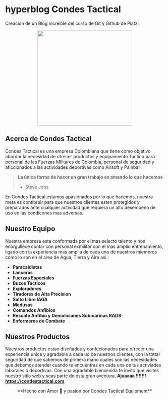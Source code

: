 # hyperblog Condes Tactical
Creacion de un Blog increible del curso de Git y Github de Platzi.
<p align="center"><img src="https://i.imgur.com/MlEKGwS.png" width="300"></p>

## Acerca de Condes Tactical

Condes Tactical es una empresa Colombiana que tiene como objetivo abordar la necesidad de ofrecer productos y equipamiento Tactico para personal de las Fuerzas MIlitares de Colombia, personal de seguridad y aficcionados a las actividades deportivas como Airsoft y Painball.

> **La única forma de hacer un gran trabajo es amando lo que hacemos**
> - Steve Jobs

En Condes Tactical estamos apasionados por lo que hacemos, nuestra meta es contibruir para que nuestros clientes esten protegidos y preparados ante cualquier actividad que requiera un alto desempeño de uso en las condicones mas adversas.

## Nuestro Equipo

Nuestra empresa esta conformada por el mas selecto talento y nos enorgullece contar con personal exmilitar con el mas amplio entrenamiento, ligado con la experiencia mas amplia de cada uno de nuestros miembros como lo son en el area de Agua, Tierra y Aire asi :
- **Paracaidistas**
- **Lanceros**
- **Fuerzas Especiales**
- **Buzos Tacticos**
- **Exploradores**
- **Tiradores de Alta Precision**
- **Salto LIbre IAGA**
- **Medusas**
- **Comandos Anfibios**
- **Rescate Anfibio y Demoliciones Submarinas RADS**-
- **Enfermeros de Combate**

## Nuestros Productos

Nuestros productos estan diseñados y confecionados para ofrecer una experiencia unica y agradable a cada uo de nuestros clientes, con la tottal seguridad de que sabemos de primera mano cuales son las necesidades que debemos atender cuando te encuentras en cada una de tus activiades laborales o deportivas. 
Con una agradable bienvenida te invito que visites nuestro sitio web y seas parte de esta gran aventura. **Ajuaaaa !!!!!!!**
**https://condestactical.com**
<p align="center">
**Hecho con Amor 💚 y pasion por Condes Tactical Equipment**
</p>